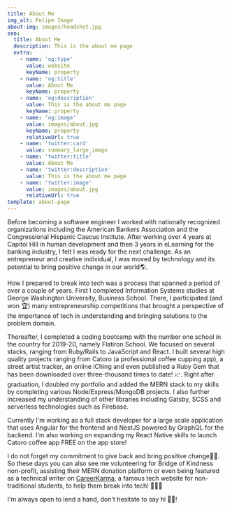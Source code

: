 ```yaml
---
title: About Me
img_alt: Felipe Image
about-img: images/headshot.jpg
seo:
  title: About Me
  description: This is the about me page
  extra:
    - name: 'og:type'
      value: website
      keyName: property
    - name: 'og:title'
      value: About Me
      keyName: property
    - name: 'og:description'
      value: This is the about me page
      keyName: property
    - name: 'og:image'
      value: images/about.jpg
      keyName: property
      relativeUrl: true
    - name: 'twitter:card'
      value: summary_large_image
    - name: 'twitter:title'
      value: About Me
    - name: 'twitter:description'
      value: This is the about me page
    - name: 'twitter:image'
      value: images/about.jpg
      relativeUrl: true
template: about-page
---
```


Before becoming a software engineer I worked with nationally recognized organizations including the American Bankers Association and the Congressional Hispanic Caucus Institute. After working over 4 years at Capitol Hill in human development and then 3 years in eLearning for the banking industry, I felt I was ready for the next challenge. As an entrepreneur and creative individual, I was moved by technology and its potential to bring positive change in our world🌎.


How I prepared to break into tech was a process that spanned a period of over a couple of years. First I completed Information Systems studies at George Washington University, Business School. There, I participated (and won 🏆) many entrepreneurship competitions that brought a perspective of the importance of tech in understanding and bringing solutions to the problem domain.


Thereafter, I completed a coding bootcamp with the number one school in the country for 2019-20, namely Flatiron School. We focused on several stacks, ranging from Ruby/Rails to JavaScript and React. I built several high quality projects ranging from Catoro (a professional coffee cupping app), a street artist tracker, an online iChing and even published a Ruby Gem that has been downloaded over three-thousand times to date! 📈. Right after graduation, I doubled my portfolio and added the MERN stack to my skills by completing various Node/Express/MongoDB projects. I also further increased my understanding of other libraries including Gatsby, SCSS and serverless technologies such as Firebase.


Currently I'm working as a full stack developer for a large scale application that uses Angular for the frontend and NestJS powered by GraphQL for the backend. I'm also working on expanding my React Native skills to launch Catoro coffee app FREE on the app store!


I do not forget my commitment to give back and bring positive change🤝🏼. So these days you can also see me volunteering for Bridge of Kindness non-profit, assisting their MERN donation platform or even being featured as a technical writer on [CareerKarma](https://careerkarma.com/blog/author/felipe-bohorquez/), a famous tech website for non-traditional students, to help them break into tech! 👩🏼‍💻


I'm always open to lend a hand, don't hesitate to say hi 👋🏼!

